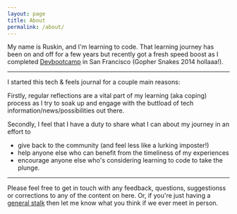 ```yaml
---
layout: page
title: About
permalink: /about/
---
```


My name is Ruskin, and I'm learning to code. That learning journey has been on and off for a few years but recently got a fresh speed boost as I completed [Devbootcamp](http://devbootcamp.com/) in San Francisco (Gopher Snakes 2014 hollaaa!).

---
I started this tech & feels journal for a couple main reasons:

Firstly, regular reflections are a vital part of my learning (aka coping) process as I try to soak up and engage with the buttload of tech information/news/possibilities out there.

Secondly, I feel that I have a duty to share what I can about my journey in an effort to

  * give back to the community (and feel less like a lurking imposter!)
  * help anyone else who can benefit from the timeliness of my experiences
  * encourage anyone else who's considering learning to code to take the plunge.

---
Please feel free to get in touch with any feedback, questions, suggestionss or corrections to any of the content on here. Or, if you're just having a [general stalk](http://about.me/ruskin) then let me know what you think if we ever meet in person.
